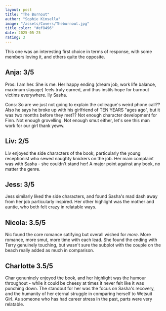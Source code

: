 ```yaml
---
layout: post
title: "The Burnout"
author: "Sophie Kinsella"
image: "/assets/Covers/Theburnout.jpg"
title_color: "#ef8496"
date: 2025-05-25
rating: 3
---
```

This one was an interesting first choice in terms of response, with some members loving it, and others quite the opposite.

## Anja: 3/5

Pros: I am her. She is me. Her happy ending (dream job, work life balance, maximum slayage) feels truly earned, and thus instils hope for burnout victims everywhere. Ily Sasha. 

Cons: So are we just not going to explain the colleague's weird phone call?? Also he says he broke up with his girlfriend of TEN YEARS "ages ago", but it was two months before they met?? Not enough character development for Finn. Not enough grovelling. Not enough smut either, let's see this man work for our girl thank yeww.

## Liv: 2/5

Liv enjoyed the side characters of the book, particularly the young receptionist who sewed naughty knickers on the job. Her main complaint was with Sasha - she couldn't stand her! A major point against any book, no matter the genre.

## Jess: 3/5

Jess similarly liked the side characters, and found Sasha's mad dash away from her job particularly inspired. Her other highlight was the mother and auntie, who both felt crazy in relatable ways.

## Nicola: 3.5/5

Nic found the core romance satifying but overall wished for *more*. More romance, more smut, more time with each lead. She found the ending with Terry genuinely touching, but wasn't sure the subplot with the couple on the beach really added as much in comparison.

## Charlotte 3.5/5

Char genuninely enjoyed the book, and her highlight was the humour throughout - while it could be cheesy at times it never felt like it was punching down. The standout for her was the focus on Sasha's recovery, and the humanity of her eternal struggle in comparing herself to Wetsuit Girl. As someone who has had career stress in the past, parts were very relatable.